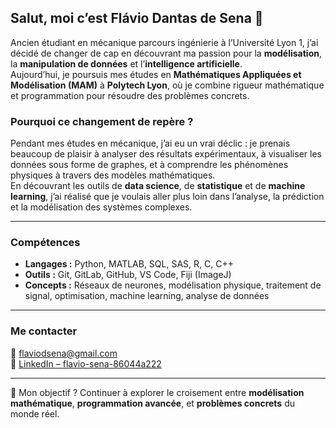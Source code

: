 ## Salut, moi c’est Flávio Dantas de Sena 👋

Ancien étudiant en mécanique parcours ingénierie à l’Université Lyon 1, j’ai décidé de changer de cap en découvrant ma passion pour la **modélisation**, la **manipulation de données** et l’**intelligence artificielle**.  
Aujourd’hui, je poursuis mes études en **Mathématiques Appliquées et Modélisation (MAM)** à **Polytech Lyon**, où je combine rigueur mathématique et programmation pour résoudre des problèmes concrets.

### Pourquoi ce changement de repère ?
Pendant mes études en mécanique, j’ai eu un vrai déclic : je prenais beaucoup de plaisir à analyser des résultats expérimentaux, à visualiser les données sous forme de graphes, et à comprendre les phénomènes physiques à travers des modèles mathématiques.  
En découvrant les outils de **data science**, de **statistique** et de **machine learning**, j’ai réalisé que je voulais aller plus loin dans l’analyse, la prédiction et la modélisation des systèmes complexes.

---

### Compétences
- **Langages :** Python, MATLAB, SQL, SAS, R, C, C++ 
- **Outils :** Git, GitLab, GitHub, VS Code, Fiji (ImageJ)  
- **Concepts :** Réseaux de neurones, modélisation physique, traitement de signal, optimisation, machine learning, analyse de données

---

### Me contacter
📧 flaviodsena@gmail.com  
🔗 [LinkedIn – flavio-sena-86044a222](https://www.linkedin.com/in/flavio-sena-86044a222/)

---

🎯 Mon objectif ? Continuer à explorer le croisement entre **modélisation mathématique**, **programmation avancée**, et **problèmes concrets** du monde réel.
